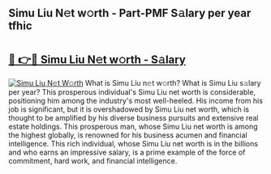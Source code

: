 ## Simu Liu N𝚎t w𝚘rth - Part-PMF S𝚊lary per year tfhic

# <h2><a href="http://gc3xesg.nevu.top/?p=Simu+Liu">🔗 👉🔴 Simu Liu N𝚎t w𝚘rth - S𝚊lary</a></h2>

[![Simu Liu N𝚎t W𝚘rth](https://i.imgur.com/Oavwk0R.jpeg)](http://gc3xesg.nevu.top/?p=Simu+Liu)
What is Simu Liu n𝚎t w𝚘rth? What is Simu Liu s𝚊lary per year?
This prosperous individual's Simu Liu net worth is considerable, positioning him among the industry's most well-heeled. His income from his job is significant, but it is overshadowed by Simu Liu net worth, which is thought to be amplified by his diverse business pursuits and extensive real estate holdings. This prosperous man, whose Simu Liu net worth is among the highest globally, is renowned for his business acumen and financial intelligence. This rich individual, whose Simu Liu net worth is in the billions and who earns an impressive salary, is a prime example of the force of commitment, hard work, and financial intelligence.

